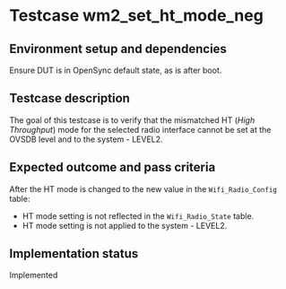 # Testcase wm2_set_ht_mode_neg

## Environment setup and dependencies

Ensure DUT is in OpenSync default state, as is after boot.

## Testcase description

The goal of this testcase is to verify that the mismatched HT (_High
Throughput_) mode for the selected radio interface cannot be set at the OVSDB
level and to the system - LEVEL2.

## Expected outcome and pass criteria

After the HT mode is changed to the new value in the `Wifi_Radio_Config` table:

- HT mode setting is not reflected in the `Wifi_Radio_State` table.
- HT mode setting is not applied to the system - LEVEL2.

## Implementation status

Implemented
